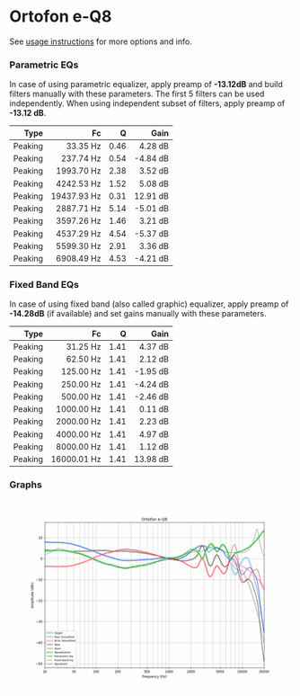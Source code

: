 # Ortofon e-Q8
See [usage instructions](https://github.com/jaakkopasanen/AutoEq#usage) for more options and info.

### Parametric EQs
In case of using parametric equalizer, apply preamp of **-13.12dB** and build filters manually
with these parameters. The first 5 filters can be used independently.
When using independent subset of filters, apply preamp of **-13.12 dB**.

| Type    | Fc          |    Q | Gain     |
|--------:|------------:|-----:|---------:|
| Peaking | 33.35 Hz    | 0.46 | 4.28 dB  |
| Peaking | 237.74 Hz   | 0.54 | -4.84 dB |
| Peaking | 1993.70 Hz  | 2.38 | 3.52 dB  |
| Peaking | 4242.53 Hz  | 1.52 | 5.08 dB  |
| Peaking | 19437.93 Hz | 0.31 | 12.91 dB |
| Peaking | 2887.71 Hz  | 5.14 | -5.01 dB |
| Peaking | 3597.26 Hz  | 1.46 | 3.21 dB  |
| Peaking | 4537.29 Hz  | 4.54 | -5.37 dB |
| Peaking | 5599.30 Hz  | 2.91 | 3.36 dB  |
| Peaking | 6908.49 Hz  | 4.53 | -4.21 dB |

### Fixed Band EQs
In case of using fixed band (also called graphic) equalizer, apply preamp of **-14.28dB**
(if available) and set gains manually with these parameters.

| Type    | Fc          |    Q | Gain     |
|--------:|------------:|-----:|---------:|
| Peaking | 31.25 Hz    | 1.41 | 4.37 dB  |
| Peaking | 62.50 Hz    | 1.41 | 2.12 dB  |
| Peaking | 125.00 Hz   | 1.41 | -1.95 dB |
| Peaking | 250.00 Hz   | 1.41 | -4.24 dB |
| Peaking | 500.00 Hz   | 1.41 | -2.46 dB |
| Peaking | 1000.00 Hz  | 1.41 | 0.11 dB  |
| Peaking | 2000.00 Hz  | 1.41 | 2.23 dB  |
| Peaking | 4000.00 Hz  | 1.41 | 4.97 dB  |
| Peaking | 8000.00 Hz  | 1.41 | 1.12 dB  |
| Peaking | 16000.01 Hz | 1.41 | 13.98 dB |

### Graphs
![](./Ortofon%20e-Q8.png)